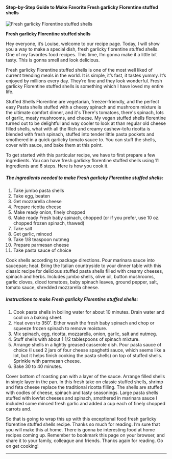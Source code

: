             

#### Step-by-Step Guide to Make Favorite Fresh garlicky Florentine stuffed shells

![Fresh garlicky Florentine stuffed shells](https://img-global.cpcdn.com/recipes/5568132161208320/751x532cq70/fresh-garlicky-florentine-stuffed-shells-recipe-main-photo.jpg)

**Fresh garlicky Florentine stuffed shells**

Hey everyone, it’s Louise, welcome to our recipe page. Today, I will show you a way to make a special dish, fresh garlicky florentine stuffed shells. One of my favorites food recipes. This time, I’m gonna make it a little bit tasty. This is gonna smell and look delicious.

Fresh garlicky Florentine stuffed shells is one of the most well liked of current trending meals in the world. It is simple, it’s fast, it tastes yummy. It’s enjoyed by millions every day. They’re fine and they look wonderful. Fresh garlicky Florentine stuffed shells is something which I have loved my entire life.

Stuffed Shells Florentine are vegetarian, freezer-friendly, and the perfect easy Pasta shells stuffed with a cheesy spinach and mushroom mixture is the ultimate comfort dinner, and it's There's tomatoes, there's spinach, lots of garlic, meaty mushrooms, and cheese. My vegan stuffed shells florentine turned out to be delightful and way cooler to look at than regular old cheese filled shells, what with all the Rich and creamy cashew-tofu ricotta is blended with fresh spinach, stuffed into tender little pasta pockets and smothered in a quick garlicky tomato sauce to. You can stuff the shells, cover with sauce, and bake them at this point.

To get started with this particular recipe, we have to first prepare a few ingredients. You can have fresh garlicky florentine stuffed shells using 11 ingredients and 6 steps. Here is how you cook it.

##### The ingredients needed to make Fresh garlicky Florentine stuffed shells:

1.  Take jumbo pasta shells
2.  Take egg, beaten
3.  Get mozzarella cheese
4.  Prepare ricotta cheese
5.  Make ready onion, finely chopped
6.  Make ready Fresh baby spinach, chopped (or if you prefer, use 10 oz. chopped frozen spinach, thawed)
7.  Take salt
8.  Get garlic, minced
9.  Take 1/8 teaspoon nutmeg
10.  Prepare parmesan cheese
11.  Take pasta sauce of choice

Cook shells according to package directions. Pour marinara sauce into saucepan; heat. Bring the Italian countryside to your dinner table with this classic recipe for delicious stuffed pasta shells filled with creamy cheeses, spinach and herbs. Includes jumbo shells, olive oil, button mushrooms, garlic cloves, diced tomatoes, baby spinach leaves, ground pepper, salt, tomato sauce, shredded mozzarella cheese.

##### Instructions to make Fresh garlicky Florentine stuffed shells:

1.  Cook pasta shells in boiling water for about 10 minutes. Drain water and cool on a baking sheet.
2.  Heat oven to 350˚. Either wash the fresh baby spinach and chop or squeeze frozen spinach to remove moisture.
3.  Mix spinach, egg, ricotta, mozzarella, onion, garlic, salt and nutmeg.
4.  Stuff shells with about 1 1/2 tablespoons of spinach mixture.
5.  Arrange shells in a lightly greased casserole dish. Pour pasta sauce of choice (I used 2 jars of four cheese spaghetti sauce, which seems like a lot, but it helps finish cooking the pasta shells) on top of stuffed shells. Sprinkle with parmesan cheese.
6.  Bake 30 to 40 minutes.

Cover bottom of roasting pan with a layer of the sauce. Arrange filled shells in single layer in the pan. In this fresh take on classic stuffed shells, shrimp and feta cheese replace the traditional ricotta filling. The shells are stuffed with oodles of cheese, spinach and tasty seasonings. Large pasta shells stuffed with lowfat cheeses and spinach, smothered in marinara sauce I included some minced fresh garlic and added a cup each of finely chopped carrots and.

So that is going to wrap this up with this exceptional food fresh garlicky florentine stuffed shells recipe. Thanks so much for reading. I’m sure that you will make this at home. There is gonna be interesting food at home recipes coming up. Remember to bookmark this page on your browser, and share it to your family, colleague and friends. Thanks again for reading. Go on get cooking!

* * *
